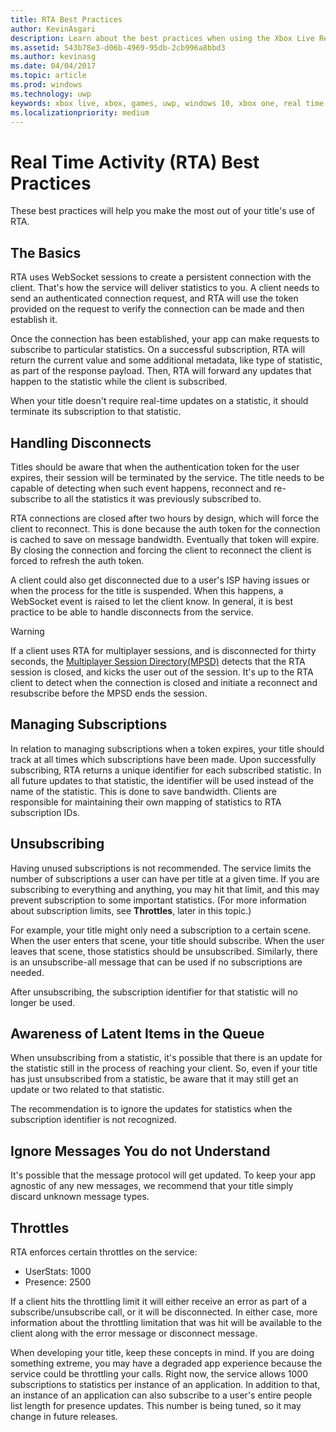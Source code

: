 ```yaml
---
title: RTA Best Practices
author: KevinAsgari
description: Learn about the best practices when using the Xbox Live Real-Time Acitivity service.
ms.assetid: 543b78e3-d06b-4969-95db-2cb996a8bbd3
ms.author: kevinasg
ms.date: 04/04/2017
ms.topic: article
ms.prod: windows
ms.technology: uwp
keywords: xbox live, xbox, games, uwp, windows 10, xbox one, real time activity
ms.localizationpriority: medium
---
```


# Real Time Activity (RTA) Best Practices
These best practices will help you make the most out of your title's use of RTA.


## The Basics

RTA uses WebSocket sessions to create a persistent connection with the client. That's how the service will deliver statistics to you. A client needs to send an authenticated connection request, and RTA will use the token provided on the request to verify the connection can be made and then establish it.

Once the connection has been established, your app can make requests to subscribe to particular statistics. On a successful subscription, RTA will return the current value and some additional metadata, like type of statistic, as part of the response payload. Then, RTA will forward any updates that happen to the statistic while the client is subscribed.

When your title doesn't require real-time updates on a statistic, it should terminate its subscription to that statistic.


## Handling Disconnects

Titles should be aware that when the authentication token for the user expires, their session will be terminated by the service. The title needs to be capable of detecting when such event happens, reconnect and re-subscribe to all the statistics it was previously subscribed to.

RTA connections are closed after two hours by design, which will force the client to reconnect. This is done because the auth token for the connection is cached to save on message bandwidth. Eventually that token will expire. By closing the connection and forcing the client to reconnect the client is forced to refresh the auth token.

A client could also get disconnected due to a user's ISP having issues or when the process for the title is suspended. When this happens, a WebSocket event is raised to let the client know. In general, it is best practice to be able to handle disconnects from the service.

> [!WARNING]
> If a client uses RTA for multiplayer sessions, and is disconnected for thirty seconds, the [Multiplayer Session Directory(MPSD)](../multiplayer/multiplayer-appendix/multiplayer-session-directory.md) detects that the RTA session is closed, and kicks the user out of the session. It's up to the RTA client to detect when the connection is closed and initiate a reconnect and resubscribe before the MPSD ends the session.

## Managing Subscriptions

In relation to managing subscriptions when a token expires, your title should track at all times which subscriptions have been made. Upon successfully subscribing, RTA returns a unique identifier for each subscribed statistic. In all future updates to that statistic, the identifier will be used instead of the name of the statistic. This is done to save bandwidth. Clients are responsible for maintaining their own mapping of statistics to RTA subscription IDs.


## Unsubscribing

Having unused subscriptions is not recommended. The service limits the number of subscriptions a user can have per title at a given time. If you are subscribing to everything and anything, you may hit that limit, and this may prevent subscription to some important statistics. (For more information about subscription limits, see **Throttles**, later in this topic.)

For example, your title might only need a subscription to a certain scene. When the user enters that scene, your title should subscribe. When the user leaves that scene, those statistics should be unsubscribed. Similarly, there is an unsubscribe-all message that can be used if no subscriptions are needed.

After unsubscribing, the subscription identifier for that statistic will no longer be used.


## Awareness of Latent Items in the Queue

When unsubscribing from a statistic, it's possible that there is an update for the statistic still in the process of reaching your client. So, even if your title has just unsubscribed from a statistic, be aware that it may still get an update or two related to that statistic.

The recommendation is to ignore the updates for statistics when the subscription identifier is not recognized.


## Ignore Messages You do not Understand

It's possible that the message protocol will get updated. To keep your app agnostic of any new messages, we recommend that your title simply discard unknown message types.


## Throttles

RTA enforces certain throttles on the service:

-   UserStats: 1000
-   Presence: 2500

If a client hits the throttling limit it will either receive an error as part of a subscribe/unsubscribe call, or it will be disconnected. In either case, more information about the throttling limitation that was hit will be available to the client along with the error message or disconnect message.

When developing your title, keep these concepts in mind. If you are doing something extreme, you may have a degraded app experience because the service could be throttling your calls. Right now, the service allows 1000 subscriptions to statistics per instance of an application. In addition to that, an instance of an application can also subscribe to a user's entire people list length for presence updates. This number is being tuned, so it may change in future releases.
